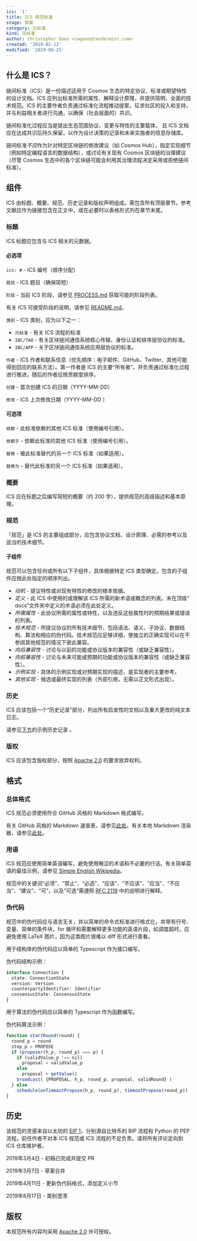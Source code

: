 ```yaml
---
ics: '1'
title: ICS 规范标准
stage: 草案
category: 元标准
kind: 元标准
author: Christopher Goes <cwgoes@tendermint.com>
created: '2019-02-12'
modified: '2019-08-25'
---
```


## 什么是 ICS？

链间标准（ICS）是一份描述适用于 Cosmos 生态的特定协议、标准或期望特性的设计文档。ICS 应列出标准所需的属性、解释设计原理，并提供简明、全面的技术规范。ICS 的主要作者负责通过标准化流程推动提案，征求社区的投入和支持，并与利益相关者进行沟通，以确保（社会层面的）共识。

链间标准化过程应当是提出生态范围协议、变更与特性的主要载体， 且 ICS 文档应在达成共识后持久保留，以作为设计决策的记录和未来实施者的信息存储库。

链间标准*不应*作为针对特定区块链的修改建议（如 Cosmos Hub），指定实现细节（例如特定编程语言的数据结构），或讨论有关现有 Cosmos 区块链的治理建议（尽管 Cosmos 生态中的各个区块链可能会利用其治理流程决定采用或拒绝链间标准）。

## 组件

ICS 由标题、概要、规范、历史记录和版权声明组成。需包含所有顶层章节。参考文献应作为链接包含在正文中，或在必要时以表格形式列在章节末尾。

### 标题

ICS 标题应包含与 ICS 相关的元数据。

#### 必选项

`ics: #` - ICS 编号（顺序分配）

`题目` - ICS 题目（确保简短）

`阶段` - 当前 ICS 阶段，请参见 [PROCESS.md](../../meta/PROCESS.md) 获取可能的阶段列表。

有关 ICS 可接受阶段的说明，请参见 [README.md](../../README.md)。

`类别` - ICS 类别，应为以下之一：

- `元标准` - 有关 ICS 流程的标准
- `IBC/TAO` - 有关区块链间通信系统核心传输、身份认证和排序层协议的标准。
- `IBC/APP` - 关于区块链间通信系统应用层协议的标准。

`作者` - ICS 作者和联系信息（优先顺序：电子邮件、GitHub、Twitter、其他可能得到回应的联系方法）。第一作者是 ICS 的主要“所有者”，并负责通过标准化过程进行推进。随后的作者应按贡献度排序。

`创建` - 首次创建 ICS 的日期（YYYY-MM-DD）

`修改` - ICS 上次修改日期（YYYY-MM-DD ）

#### 可选项

`依赖` - 此标准依赖的其他 ICS 标准（使用编号引用）。

`依赖于` - 依赖此标准的其他 ICS 标准（使用编号引用）。

`替换` - 被此标准替代的另一个 ICS 标准（如果适用）。

`替换为` - 替代此标准的另一个 ICS 标准（如果适用）。

### 概要

ICS 应在标题之后编写简短的概要（约 200 字），提供规范的高级描述和基本原理。

### 规范

「规范」是 ICS 的主要组成部分，应包含协议文档、设计原理、必需的参考以及适当的技术细节。

#### 子组件

规范可以包含任何或所有以下子组件，具体根据特定 ICS 类型确定。包含的子组件应按此处指定的顺序列出。

- *动机* - 提议特性或对现有特性的修改的根本依据。
- *定义* - 此 ICS 中使用的或理解该 ICS 所需的新术语或概念的列表。未在顶级“ docs”文件夹中定义的术语必须在此处定义。
- *所需属性* - 此协议所需的属性或特性，以及违反这些属性时的预期结果或错误的列表。
- *技术规范* - 所提议协议的所有技术细节，包括语法、语义、子协议、数据结构、算法和相应的伪代码。技术规范应足够详细，使独立的正确实现可以在不参阅其他规范的情况下彼此兼容。
- *向后兼容性* - 讨论与以前的功能或协议版本的兼容性（或缺乏兼容性）。
- *向前兼容性* - 讨论与未来可能或预期的功能或协议版本的兼容性（或缺乏兼容性）。
- *示例实现* - 具体的示例实现或对预期实现的描述，是实现者的主要参考。
- *其他实现* - 候选或最终实现的列表（外部引用，无需以正文形式出现）。

### 历史

ICS 应该包括一个“历史记录”部分，列出所有启发性的文档以及重大更改的纯文本日志。

请参见[下方](#history-1)的示例历史记录 。

### 版权

ICS 应该包含版权部分，按照 [Apache 2.0](https://www.apache.org/licenses/LICENSE-2.0) 的要求放弃权利。

## 格式

### 总体格式

ICS 规范必须使用符合 GitHub 风格的 Markdown 格式编写。

有关 GitHub 风格的 Markdown 速查表，请参见[此处](https://github.com/adam-p/markdown-here/wiki/Markdown-Cheatsheet)。有关本地 Markdown 渲染器，请参见[此处](https://github.com/joeyespo/grip)。

### 用语

ICS 规范应使用简单英语编写，避免使用晦涩的术语和不必要的行话。有关简单英语的最佳示例，请参见 [Simple English Wikipedia](https://simple.wikipedia.org/wiki/Main_Page)。

规范中的关键词“必须”、“禁止”、“必选”、“应该”、“不应该”、“应当”、“不应当”、“建议”、“可”，以及“可选”需遵照 [RFC 2119](https://tools.ietf.org/html/rfc2119) 中的说明进行解释。

### 伪代码

规范中的伪代码应与语言无关，并以简单的命令式标准进行格式化，并带有行号、变量、简单的条件块，for 循环和需要解释更多功能的英语片段，如调度超时。应避免使用 LaTeX 图片，因为这类图片很难以 diff 形式进行查看。

用于结构体的伪代码应以简单的 Typescript 作为接口编写。

伪代码结构示例：

```typescript
interface Connection {
  state: ConnectionState
  version: Version
  counterpartyIdentifier: Identifier
  consensusState: ConsensusState
}
```

用于算法的伪代码应以简单的 Typescript 作为函数编写。

伪代码算法示例：

```typescript
function startRound(round) {
  round_p = round
  step_p = PROPOSE
  if (proposer(h_p, round_p) === p) {
    if (validValue_p !== nil)
      proposal = validValue_p
    else
      proposal = getValue()
    broadcast( {PROPOSAL, h_p, round_p, proposal, validRound} )
  } else
    schedule(onTimeoutPropose(h_p, round_p), timeoutPropose(round_p))
}
```

## 历史

该规范的灵感来自以太坊的 [EIP 1](https://github.com/ethereum/EIPs/blob/master/EIPS/eip-1.md)，分别源自比特币的 BIP 流程和 Python 的 PEP 流程。前任作者不对本 ICS 规范或 ICS 流程的不足负责。请将所有评论定向到 ICS 仓库维护者。

2019年3月4日 - 初稿已完成并提交 PR

2019年3月7日 - 草案合并

2019年4月11日 - 更新伪代码格式，添加定义小节

2019年8月17日 - 类别澄清

## 版权

本规范所有内容均采用 [Apache 2.0](https://www.apache.org/licenses/LICENSE-2.0) 许可授权。
